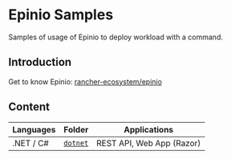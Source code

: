 # Epinio Samples

Samples of usage of Epinio to deploy workload with a command.

## Introduction

Get to know Epinio: [rancher-ecosystem/epinio](https://devpro.github.io/rancher-ecosystem/epinio/)

## Content

Languages | Folder                               | Applications
----------|--------------------------------------|--------------------------
.NET / C# | [`dotnet`](samples/dotnet/README.md) | REST API, Web App (Razor)
